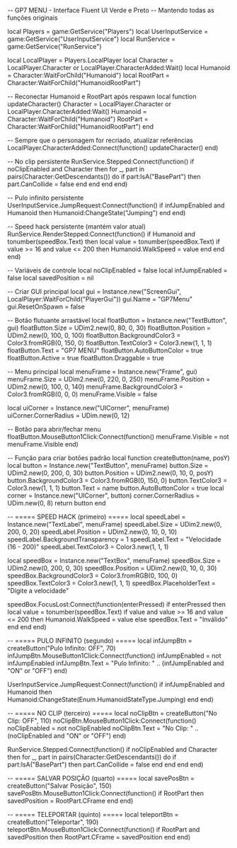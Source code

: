-- GP7 MENU - Interface Fluent UI Verde e Preto
-- Mantendo todas as funções originais

local Players = game:GetService("Players")
local UserInputService = game:GetService("UserInputService")
local RunService = game:GetService("RunService")

local LocalPlayer = Players.LocalPlayer
local Character = LocalPlayer.Character or LocalPlayer.CharacterAdded:Wait()
local Humanoid = Character:WaitForChild("Humanoid")
local RootPart = Character:WaitForChild("HumanoidRootPart")

-- Reconectar Humanoid e RootPart após respawn
local function updateCharacter()
    Character = LocalPlayer.Character or LocalPlayer.CharacterAdded:Wait()
    Humanoid = Character:WaitForChild("Humanoid")
    RootPart = Character:WaitForChild("HumanoidRootPart")
end

-- Sempre que o personagem for recriado, atualizar referências
LocalPlayer.CharacterAdded:Connect(function()
    updateCharacter()
end)

-- No clip persistente
RunService.Stepped:Connect(function()
    if noClipEnabled and Character then
        for _, part in pairs(Character:GetDescendants()) do
            if part:IsA("BasePart") then
                part.CanCollide = false
            end
        end
    end
end)

-- Pulo infinito persistente
UserInputService.JumpRequest:Connect(function()
    if infJumpEnabled and Humanoid then
        Humanoid:ChangeState("Jumping")
    end
end)

-- Speed hack persistente (mantém valor atual)
RunService.RenderStepped:Connect(function()
    if Humanoid and tonumber(speedBox.Text) then
        local value = tonumber(speedBox.Text)
        if value >= 16 and value <= 200 then
            Humanoid.WalkSpeed = value
        end
    end
end)

-- Variáveis de controle
local noClipEnabled = false
local infJumpEnabled = false
local savedPosition = nil

-- Criar GUI principal
local gui = Instance.new("ScreenGui", LocalPlayer:WaitForChild("PlayerGui"))
gui.Name = "GP7Menu"
gui.ResetOnSpawn = false

-- Botão flutuante arrastável
local floatButton = Instance.new("TextButton", gui)
floatButton.Size = UDim2.new(0, 80, 0, 30)
floatButton.Position = UDim2.new(0, 100, 0, 100)
floatButton.BackgroundColor3 = Color3.fromRGB(0, 150, 0)
floatButton.TextColor3 = Color3.new(1, 1, 1)
floatButton.Text = "GP7 MENU"
floatButton.AutoButtonColor = true
floatButton.Active = true
floatButton.Draggable = true

-- Menu principal
local menuFrame = Instance.new("Frame", gui)
menuFrame.Size = UDim2.new(0, 220, 0, 250)
menuFrame.Position = UDim2.new(0, 100, 0, 140)
menuFrame.BackgroundColor3 = Color3.fromRGB(0, 0, 0)
menuFrame.Visible = false

local uiCorner = Instance.new("UICorner", menuFrame)
uiCorner.CornerRadius = UDim.new(0, 12)

-- Botão para abrir/fechar menu
floatButton.MouseButton1Click:Connect(function()
    menuFrame.Visible = not menuFrame.Visible
end)

-- Função para criar botões padrão
local function createButton(name, posY)
    local button = Instance.new("TextButton", menuFrame)
    button.Size = UDim2.new(0, 200, 0, 30)
    button.Position = UDim2.new(0, 10, 0, posY)
    button.BackgroundColor3 = Color3.fromRGB(0, 150, 0)
    button.TextColor3 = Color3.new(1, 1, 1)
    button.Text = name
    button.AutoButtonColor = true
    local corner = Instance.new("UICorner", button)
    corner.CornerRadius = UDim.new(0, 8)
    return button
end

-- ===== SPEED HACK (primeiro) =====
local speedLabel = Instance.new("TextLabel", menuFrame)
speedLabel.Size = UDim2.new(0, 200, 0, 20)
speedLabel.Position = UDim2.new(0, 10, 0, 10)
speedLabel.BackgroundTransparency = 1
speedLabel.Text = "Velocidade (16 - 200)"
speedLabel.TextColor3 = Color3.new(1, 1, 1)

local speedBox = Instance.new("TextBox", menuFrame)
speedBox.Size = UDim2.new(0, 200, 0, 30)
speedBox.Position = UDim2.new(0, 10, 0, 30)
speedBox.BackgroundColor3 = Color3.fromRGB(0, 100, 0)
speedBox.TextColor3 = Color3.new(1, 1, 1)
speedBox.PlaceholderText = "Digite a velocidade"

speedBox.FocusLost:Connect(function(enterPressed)
    if enterPressed then
        local value = tonumber(speedBox.Text)
        if value and value >= 16 and value <= 200 then
            Humanoid.WalkSpeed = value
        else
            speedBox.Text = "Inválido"
        end
    end
end)

-- ===== PULO INFINITO (segundo) =====
local infJumpBtn = createButton("Pulo Infinito: OFF", 70)
infJumpBtn.MouseButton1Click:Connect(function()
    infJumpEnabled = not infJumpEnabled
    infJumpBtn.Text = "Pulo Infinito: " .. (infJumpEnabled and "ON" or "OFF")
end)

UserInputService.JumpRequest:Connect(function()
    if infJumpEnabled and Humanoid then
        Humanoid:ChangeState(Enum.HumanoidStateType.Jumping)
    end
end)

-- ===== NO CLIP (terceiro) =====
local noClipBtn = createButton("No Clip: OFF", 110)
noClipBtn.MouseButton1Click:Connect(function()
    noClipEnabled = not noClipEnabled
    noClipBtn.Text = "No Clip: " .. (noClipEnabled and "ON" or "OFF")
end)

RunService.Stepped:Connect(function()
    if noClipEnabled and Character then
        for _, part in pairs(Character:GetDescendants()) do
            if part:IsA("BasePart") then
                part.CanCollide = false
            end
        end
    end
end)

-- ===== SALVAR POSIÇÃO (quarto) =====
local savePosBtn = createButton("Salvar Posição", 150)
savePosBtn.MouseButton1Click:Connect(function()
    if RootPart then
        savedPosition = RootPart.CFrame
    end
end)

-- ===== TELEPORTAR (quinto) =====
local teleportBtn = createButton("Teleportar", 190)
teleportBtn.MouseButton1Click:Connect(function()
    if RootPart and savedPosition then
        RootPart.CFrame = savedPosition
    end
end)